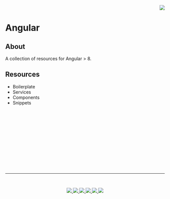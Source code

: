 <p align="right">
    <a href="https://github.com/peplocanto/peplocanto/blob/master/README.md">
        <img 
            src="https://img.shields.io/badge/-HOME-647c90?style=for-the-badge&logo=homify&logoColor=white">
        </img>
    </a>
</p>

# Angular
## About
A collection of resources for Angular > 8.

## Resources
- Boilerplate
- Services
- Components
- Snippets

<br>
<br>
<br>
<br>
<br>
<br>
<br>
<br>
<br>
<br>
<br>

---
<br>
<p align="center">
    <a target="_blank" href="https://www.peplocanto.com">
        <img 
            src="https://img.shields.io/badge/-WEB-647c90?style=for-the-badge&logo=Personio&logoColor=white">
        </img>
    </a>	
    <a target="_blank" href="https://www.linkedin.com/in/peplocanto/">
        <img 
            src="https://img.shields.io/badge/-LinkedIn-0077B5?style=for-the-badge&logo=Linkedin&logoColor=white">
        </img>
    </a>
    <a target="_blank" href="mailto:pep@peplocanto.com">
        <img 
            src="https://img.shields.io/badge/-Mail-D14836?style=for-the-badge&logo=Gmail&logoColor=white">
        </img>
    </a>
    <a target="_blank" href="https://medium.com/@peplocanto">
        <img 
            src="https://img.shields.io/badge/-Medium-12100E?style=for-the-badge&logo=Medium&logoColor=white">
        </img>
    </a>
    <a target="_blank" href="https://twitter.com/peplocanto">
        <img 
            src="https://img.shields.io/badge/-Twitter-1DA1F2?style=for-the-badge&logo=Twitter&logoColor=white">
        </img>
    </a>
    <a target="_blank" href="https://peplocanto.com/files/GiuseppeLocantoCV.pdf">
        <img 
            src="https://img.shields.io/badge/-Resume-647c90?style=for-the-badge&logo=DocuSign&logoColor=white">
        </img>
    </a>
</p>
